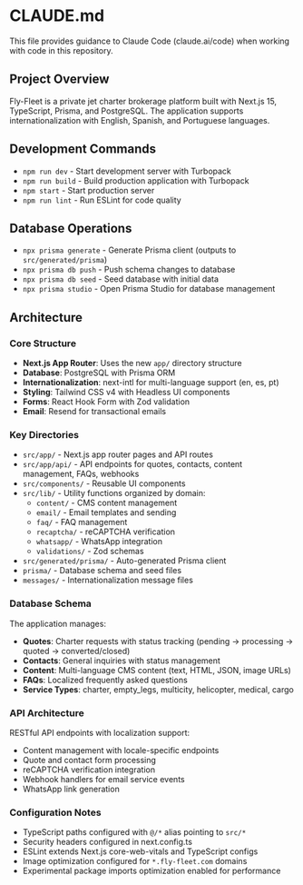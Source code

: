 # CLAUDE.md

This file provides guidance to Claude Code (claude.ai/code) when working with code in this repository.

## Project Overview

Fly-Fleet is a private jet charter brokerage platform built with Next.js 15, TypeScript, Prisma, and PostgreSQL. The application supports internationalization with English, Spanish, and Portuguese languages.

## Development Commands

- `npm run dev` - Start development server with Turbopack
- `npm run build` - Build production application with Turbopack
- `npm start` - Start production server
- `npm run lint` - Run ESLint for code quality

## Database Operations

- `npx prisma generate` - Generate Prisma client (outputs to `src/generated/prisma`)
- `npx prisma db push` - Push schema changes to database
- `npx prisma db seed` - Seed database with initial data
- `npx prisma studio` - Open Prisma Studio for database management

## Architecture

### Core Structure
- **Next.js App Router**: Uses the new `app/` directory structure
- **Database**: PostgreSQL with Prisma ORM
- **Internationalization**: next-intl for multi-language support (en, es, pt)
- **Styling**: Tailwind CSS v4 with Headless UI components
- **Forms**: React Hook Form with Zod validation
- **Email**: Resend for transactional emails

### Key Directories

- `src/app/` - Next.js app router pages and API routes
- `src/app/api/` - API endpoints for quotes, contacts, content management, FAQs, webhooks
- `src/components/` - Reusable UI components
- `src/lib/` - Utility functions organized by domain:
  - `content/` - CMS content management
  - `email/` - Email templates and sending
  - `faq/` - FAQ management
  - `recaptcha/` - reCAPTCHA verification
  - `whatsapp/` - WhatsApp integration
  - `validations/` - Zod schemas
- `src/generated/prisma/` - Auto-generated Prisma client
- `prisma/` - Database schema and seed files
- `messages/` - Internationalization message files

### Database Schema

The application manages:
- **Quotes**: Charter requests with status tracking (pending → processing → quoted → converted/closed)
- **Contacts**: General inquiries with status management
- **Content**: Multi-language CMS content (text, HTML, JSON, image URLs)
- **FAQs**: Localized frequently asked questions
- **Service Types**: charter, empty_legs, multicity, helicopter, medical, cargo

### API Architecture

RESTful API endpoints with localization support:
- Content management with locale-specific endpoints
- Quote and contact form processing
- reCAPTCHA verification integration
- Webhook handlers for email service events
- WhatsApp link generation

### Configuration Notes

- TypeScript paths configured with `@/*` alias pointing to `src/*`
- Security headers configured in next.config.ts
- ESLint extends Next.js core-web-vitals and TypeScript configs
- Image optimization configured for `*.fly-fleet.com` domains
- Experimental package imports optimization enabled for performance